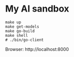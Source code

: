 # My AI sandbox

```
make up
make get-models
make go-build
make shell
# ./bin/go-client
```
Browser: http://localhost:8000